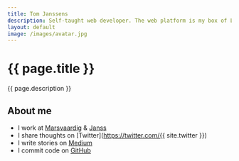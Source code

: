 ```yaml
---
title: Tom Janssens
description: Self-taught web developer. The web platform is my box of LEGOs.
layout: default
image: /images/avatar.jpg
---
```


# {{ page.title }}

{{ page.description }}

## About me

- I work at [Marsvaardig](https://www.marsvaardig.eu) & [Janss](https://www.janss.be)
- I share thoughts on [Twitter](https://twitter.com/{{ site.twitter }})
- I write stories on [Medium](https://medium.com/@janssenstom)
- I commit code on [GitHub](https://github.com/tomjanssens)
